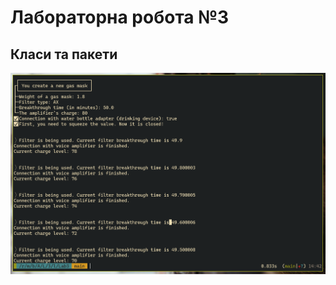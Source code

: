 # Лабораторна робота №3
## Класи та пакети
![Screenshot](https://raw.githubusercontent.com/forlpnu/CPPT_Derevianko_ST_KI-36_1/main/Lab3/screen.png "Screenshot")
